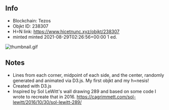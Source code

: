 ## Info
- Blockchain: Tezos
- Objkt ID: 238307
- H=N link: https://www.hicetnunc.xyz/objkt/238307
- minted minted 2021-08-29T02:26:56+00:00 1 ed.

![thumbnail.gif](thumbnail.gif)

## Notes
- Lines from each corner, midpoint of each side, and the center, randomly generated and animated via D3.js. My first objkt and my h=nesis!
- Created with D3.js 
- Inspired by Sol LeWitt's wall drawing 289 and based on some code I wrote to recreate that in 2016. https://cagrimmett.com/sol-lewitt/2016/10/30/sol-lewitt-289/